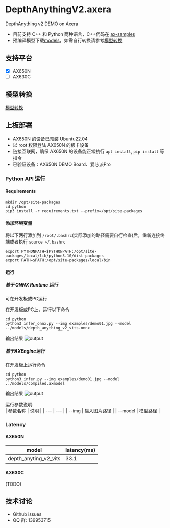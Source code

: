 # DepthAnythingV2.axera
DepthAnything v2 DEMO on Axera

- 目前支持 C++ 和 Python 两种语言，C++代码在 [ax-samples](https://github.com/AXERA-TECH/ax-samples/blob/main/examples/ax650/ax_depth_anything_steps.cc)
- 预编译模型下载[models](https://github.com/AXERA-TECH/DepthAnythingV2.axera/releases/download/v1.0.0/models.tar.gz)，如需自行转换请参考[模型转换](/model_convert/README.md)

## 支持平台

- [x] AX650N
- [ ] AX630C

## 模型转换

[模型转换](./model_convert/README.md)

## 上板部署

- AX650N 的设备已预装 Ubuntu22.04
- 以 root 权限登陆 AX650N 的板卡设备
- 链接互联网，确保 AX650N 的设备能正常执行 `apt install`, `pip install` 等指令
- 已验证设备：AX650N DEMO Board、爱芯派Pro

### Python API 运行

#### Requirements

```
mkdir /opt/site-packages
cd python
pip3 install -r requirements.txt --prefix=/opt/site-packages
``` 

#### 添加环境变量

将以下两行添加到 `/root/.bashrc`(实际添加的路径需要自行检查)后，重新连接终端或者执行 `source ~/.bashrc`

```
export PYTHONPATH=$PYTHONPATH:/opt/site-packages/local/lib/python3.10/dist-packages  
export PATH=$PATH:/opt/site-packages/local/bin
``` 

#### 运行

##### 基于 ONNX Runtime 运行  
可在开发板或PC运行 

在开发板或PC上，运行以下命令  
```
cd python
python3 infer_onnx.py --img examples/demo01.jpg --model ../models/depth_anything_v2_vits.onnx
```
输出结果
![output](asserts/output-onnx.png)

##### 基于AXEngine运行  
在开发板上运行命令

```
cd python  
python3 infer.py --img examples/demo01.jpg --model ../models/compiled.axmodel 
```  
输出结果
![output](asserts/output-ax.png)


运行参数说明:  
| 参数名称 | 说明  |
| --- | --- | 
| --img | 输入图片路径 | 
| --model | 模型路径 | 

### Latency

#### AX650N

| model | latency(ms) |
|---|---|
|depth_anyting_v2_vits|33.1|


#### AX630C

(TODO)

## 技术讨论

- Github issues
- QQ 群: 139953715
